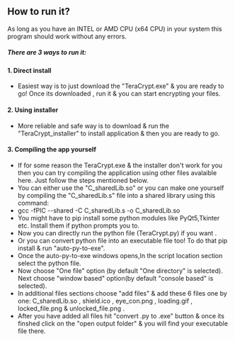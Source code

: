 ## How to run it?
As long as you have an INTEL or AMD CPU (x64 CPU) in your system  this program should work without any errors.
##### There are 3 ways to run it:
#### 1. Direct install
- Easiest way is to just download the "TeraCrypt.exe" & you are ready to go! Once its downloaded , run it & you can start encrypting your files.
#### 2. Using installer
- More reliable and safe way is to download & run the "TeraCrypt_installer" to install application & then you are ready to go.
#### 3. Compiling the app yourself 
- If for some reason the TeraCrypt.exe & the installer don't work for you then you can try compiling the application using other files avalaible here. Just follow the steps mentioned below.
- You can either use the "C_sharedLib.so" or you can make one yourself by compiling the "C_sharedLib.s" file into a shared library using this command: 
- gcc -fPIC --shared -C C_sharedLib.s -o C_sharedLib.so 
- You might have to pip install some python modules like PyQt5,Tkinter etc. Install them if python prompts you to.
- Now you can directly run the python file (TeraCrypt.py) if you want .
- Or you can convert python file into an executable file too! To do that pip install & run "auto-py-to-exe".
- Once the auto-py-to-exe windows opens,In the script location section select the python file.
- Now choose "One file" option (by default "One directory" is selected). Next choose "window based" option(by default "console based" is selected).
- In additional files sections choose "add files" & add these 6 files one by one: C_sharedLib.so , shield.ico , eye_con.png , loading.gif , locked_file.png & unlocked_file.png .
- After you have added all files hit "convert .py to .exe" button & once its finshed click on the "open output folder" & you will find your executable file there.
